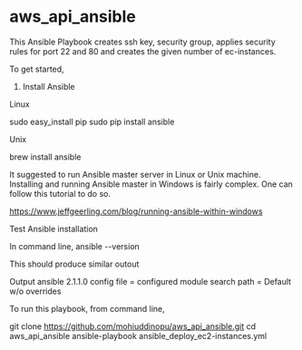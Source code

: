 # aws_api_ansible

This Ansible Playbook creates ssh key, security group, applies security rules for port 22 and 80 and creates the given number of ec-instances. 

To get started, 

1. Install Ansible 

Linux 

sudo easy_install pip
sudo pip install ansible

Unix

brew install ansible


It suggested to run Ansible master server in Linux or Unix machine. Installing and running Ansible master in Windows is fairly complex. One can follow this tutorial to do so. 

https://www.jeffgeerling.com/blog/running-ansible-within-windows


Test Ansible installation

In command line, 
  ansible --version 
  
This should produce similar outout 

Output
ansible 2.1.1.0
  config file =
  configured module search path = Default w/o overrides
  
  
To run this playbook, from command line, 

git clone https://github.com/mohiuddinopu/aws_api_ansible.git
cd aws_api_ansible
ansible-playbook ansible_deploy_ec2-instances.yml


